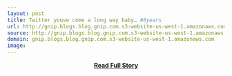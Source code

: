 ```yaml
---
layout: post
title: Twitter youve come a long way baby… #8years
url: http://gnip.blogs.blog.gnip.com.s3-website-us-west-1.amazonaws.com/twilestones/
source: http://gnip.blogs.blog.gnip.com.s3-website-us-west-1.amazonaws.com/twilestones/
domain: gnip.blogs.blog.gnip.com.s3-website-us-west-1.amazonaws.com
image: 
---
```


<p></p>
<center><p><a href="http://gnip.blogs.blog.gnip.com.s3-website-us-west-1.amazonaws.com/twilestones/" style='padding:25px; font-sze:18px; font-weight: bold;'>Read Full Story</a></p></center>
